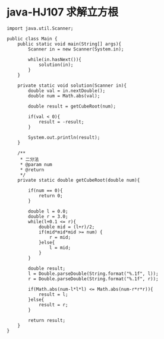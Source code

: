 # java-HJ107 求解立方根


    import java.util.Scanner;
    
    public class Main {
        public static void main(String[] args){
            Scanner in = new Scanner(System.in);
    
            while(in.hasNext()){
                solution(in);
            }
        }
    
        private static void solution(Scanner in){
            double val = in.nextDouble();
            double num = Math.abs(val);
    
            double result = getCubeRoot(num);
            
            if(val < 0){
                result = -result;
            }
    
            System.out.println(result);
        }
    
        /**
         * 二分法
         * @param num
         * @return
         */
        private static double getCubeRoot(double num){
    
            if(num == 0){
                return 0;
            }
    
            double l = 0.0;
            double r = 3.0;
            while(l+0.1 <= r){
                double mid = (l+r)/2;
                if(mid*mid*mid >= num) {
                    r = mid;
                }else{
                    l = mid;
                }
            }
            
            double result;
            l = Double.parseDouble(String.format("%.1f", l));
            r = Double.parseDouble(String.format("%.1f", r));
    
            if(Math.abs(num-l*l*l) <= Math.abs(num-r*r*r)){
                result = l;
            }else{
                result = r;
            }
    
            return result;
        }
    }

  

